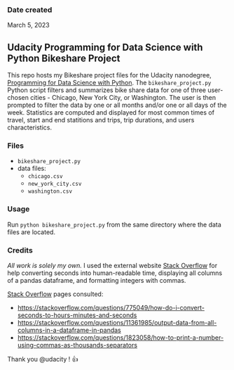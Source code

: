 ### Date created
March 5, 2023

## **Udacity Programming for Data Science with Python Bikeshare Project**
This repo hosts my Bikeshare project files for the Udacity nanodegree, [Programming for Data Science with Python](https://www.udacity.com/course/programming-for-data-science-nanodegree--nd104).  The `bikeshare_project.py` Python script filters and summarizes bike share data for one of three user-chosen cities - Chicago, New York City, or Washington.  The user is then prompted to filter the data by one or all months and/or one or all days of the week.  Statistics are computed and displayed for most common times of travel, start and end statitions and trips, trip durations, and users characteristics.

### Files
- `bikeshare_project.py`
- data files:
    - `chicago.csv`
    - `new_york_city.csv`
    - `washington.csv`

### Usage 
Run `python bikeshare_project.py` from the same directory where the data files are located.

### Credits
_All work is solely my own._  I used the external website [Stack Overflow](https://stackoverflow.com/) for help converting seconds into human-readable time, displaying all columns of a pandas dataframe, and formatting integers with commas.

[Stack Overflow](https://stackoverflow.com/) pages consulted:
- https://stackoverflow.com/questions/775049/how-do-i-convert-seconds-to-hours-minutes-and-seconds
- https://stackoverflow.com/questions/11361985/output-data-from-all-columns-in-a-dataframe-in-pandas
- https://stackoverflow.com/questions/1823058/how-to-print-a-number-using-commas-as-thousands-separators

Thank you @udacity ! :+1: